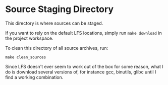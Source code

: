 # Source Staging Directory

This directory is where sources can be staged.

If you want to rely on the default LFS locations, simply
run `make download` in the project workspace.

To clean this directory of all source archives, run:

`make clean_sources`

Since LFS doesn't ever seem to work out of the box for some reason, what
I do is download several versions of, for instance gcc, binutils, glibc
until I find a working combination.
